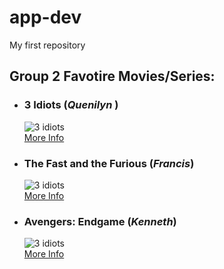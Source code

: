 # app-dev
My first repository

## Group 2 Favotire Movies/Series:


- ### 3 Idiots (*Quenilyn* )
  ![3 idiots](https://upload.wikimedia.org/wikipedia/en/thumb/d/df/3_idiots_poster.jpg/220px-3_idiots_poster.jpg) <br>
  [More Info](https://www.imdb.com/title/tt1187043/?ref_=nv_sr_srsg_0)


- ### The Fast and the Furious (*Francis*)
  ![3 idiots](https://upload.wikimedia.org/wikipedia/en/thumb/5/54/Fast_and_the_furious_poster.jpg/220px-Fast_and_the_furious_poster.jpg) <br>
  [More Info](https://www.imdb.com/title/tt0232500/?ref_=nv_sr_srsg_6)


- ### Avengers: Endgame (*Kenneth*)
  ![3 idiots](https://upload.wikimedia.org/wikipedia/en/0/0d/Avengers_Endgame_poster.jpg) <br>
  [More Info](https://www.imdb.com/title/tt4154796/?ref_=nv_sr_srsg_3)

